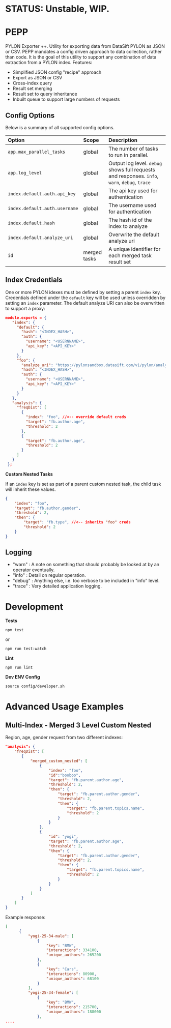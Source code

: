 # STATUS: Unstable, WIP.

# PEPP
PYLON Exporter ++. Utility for exporting data from DataSift PYLON as JSON or CSV. PEPP mandates a config driven approach 
to data collection, rather than code. It is the goal of this utility to support any combination of data extraction from a PYLON index. Features:
 
 * Simplified JSON config "recipe" approach
 * Export as JSON or CSV
 * Cross-index query
 * Result set merging
 * Result set to query inheritance
 * Inbuilt queue to support large numbers of requests

 
## Config Options
Below is a summary of all supported config options.

| Option        | Scope           | Description  |
|:------------- |:-------------|:-----|
| ```app.max_parallel_tasks```      | global | The number of tasks to run in parallel. |
| ```app.log_level```      | global | Output log level. ```debug``` shows full requests and responses. ```info```, ```warn```, ```debug```, ```trace``` |
| ```index.default.auth.api_key```      | global | The api key used for authentication |
| ```index.default.auth.username``` | global | The username used for authentication |
| ```index.default.hash``` | global | The hash id of the index to analyze |
| ```index.default.analyze_uri``` | global | Overwrite the default analyze uri |
| ```id``` | merged tasks | A unique identifier for each merged task result set |


## Index Credentials

One or more PYLON idexes must be defined by setting a parent ```index``` key. Credentials defined under the ```default```
key will be used unless overridden by setting an ```index``` parameter. The default analyze URI can also be overwritten 
to support a proxy:


```json
module.exports = {
   "index": {
     "default": {
       "hash": "<INDEX_HASH>",
       "auth": {
         "username": "<USERNNAME>",
         "api_key": "<API_KEY>"
       }
     },
     "foo": {
       "analyze_uri": "https://pylonsandbox.datasift.com/v1/pylon/analyze", //<-- override analyze URI
       "hash": "<INDEX_HASH>",
       "auth": {
         "username": "<USERNNAME>",
         "api_key": "<API_KEY>"
       }
     }
   },
   "analysis": {
     "freqDist": [
       {
         "index": "foo", //<-- override default creds
         "target": "fb.author.age",
         "threshold": 2
       },
       {
         "target": "fb.author.age",
         "threshold": 2
       }
     ]
   }
 };
```

**Custom Nested Tasks**

If an ```index``` key is set as part of a parent custom nested task, the child task will inherit these values.

```json
{
    "index": "foo",
    "target": "fb.author.gender",
    "threshold": 2,
    "then": {
        "target": "fb.type", //<-- inherits "foo" creds
        "threshold": 2
    }
}
```                

## Logging

* "warn" : A note on something that should probably be looked at by an operator eventually.
* "info" : Detail on regular operation.
* "debug" : Anything else, i.e. too verbose to be included in "info" level.
* "trace" : Very detailed application logging.


# Development


**Tests**

```
npm test
```

or


```
npm run test:watch
```

**Lint**

```
npm run lint
```

**Dev ENV Config**

```
source config/developer.sh
```


# Advanced Usage Examples

## Multi-Index - Merged 3 Level Custom Nested

Region, age, gender request from two different indexes:

```json
"analysis": {
    "freqDist": [
       {
           "merged_custom_nested": [
               {
                   "index": "foo",
                   "id":"booboo",
                   "target": "fb.parent.author.age",
                   "threshold": 2,
                   "then": {
                       "target": "fb.parent.author.gender",
                       "threshold": 2,
                       "then": {
                           "target": "fb.parent.topics.name",
                           "threshold": 2
                       }
                   }
               },
               {
                   "id": "yogi",
                   "target": "fb.parent.author.age",
                   "threshold": 2,
                   "then": {
                       "target": "fb.parent.author.gender",
                       "threshold": 2,
                       "then": {
                           "target": "fb.parent.topics.name",
                           "threshold": 2
                       }
                   }
               }
           ]
       }
    ]
}        
```

Example response:

```json
[
      {
          "yogi-25-34-male": [
              {
                  "key": "BMW",
                  "interactions": 334100,
                  "unique_authors": 265200
              },
              {
                  "key": "Cars",
                  "interactions": 80900,
                  "unique_authors": 68100
              }
          ],
          "yogi-25-34-female": [
              {
                  "key": "BMW",
                  "interactions": 215700,
                  "unique_authors": 188000
              },
....
```
